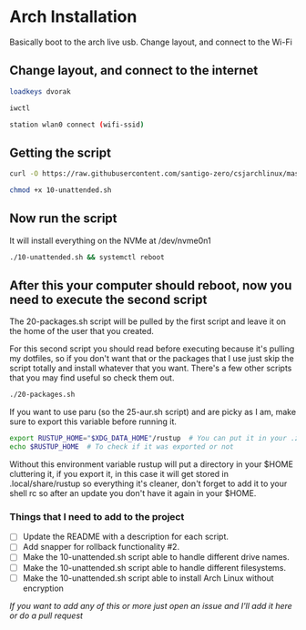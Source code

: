 # Arch Installation

Basically boot to the arch live usb. Change layout, and connect to the Wi-Fi

## Change layout, and connect to the internet

``` bash
loadkeys dvorak
```

``` bash
iwctl
```
``` bash
station wlan0 connect (wifi-ssid)
```

## Getting the script
``` bash
curl -O https://raw.githubusercontent.com/santigo-zero/csjarchlinux/master/10-unattended.sh
```

``` bash
chmod +x 10-unattended.sh
```

## Now run the script
It will install everything on the NVMe at /dev/nvme0n1
``` bash
./10-unattended.sh && systemctl reboot
```

## After this your computer should reboot, now you need to execute the second script
The 20-packages.sh script will be pulled by the first script and leave it on the home of the user that
you created.

For this second script you should read before executing because it's pulling my
dotfiles, so if you don't want that or the packages that I use just skip the
script totally and install whatever that you want. There's a few other scripts
that you may find useful so check them out.
``` bash
./20-packages.sh
```

If you want to use paru (so the 25-aur.sh script) and are picky as I am, make
sure to export this variable before running it.

``` bash
export RUSTUP_HOME="$XDG_DATA_HOME"/rustup  # You can put it in your .zshrc or .bashrc afterwards
echo $RUSTUP_HOME  # To check if it was exported or not
```
Without this environment variable rustup will put a directory in your $HOME
cluttering it, if you export it, in this case it will get stored in
.local/share/rustup so everything it's cleaner, don't forget to add it to your
shell rc so after an update you don't have it again in your $HOME.


### Things that I need to add to the project
- [ ] Update the README with a description for each script.
- [ ] Add snapper for rollback functionality #2.
- [ ] Make the 10-unattended.sh script able to handle different drive names.
- [ ] Make the 10-unattended.sh script able to handle different filesystems.
- [ ] Make the 10-unattended.sh script able to install Arch Linux without encryption

*If you want to add any of this or more just open an issue and I'll add it here
or do a pull request*
